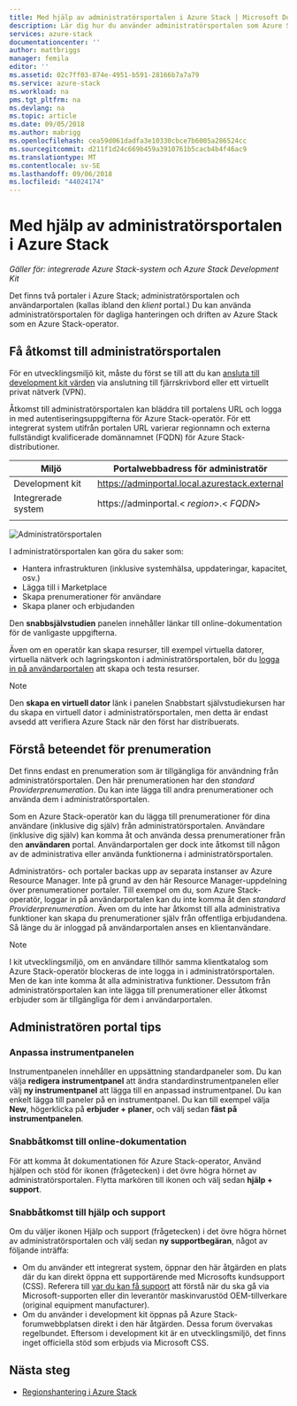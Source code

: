 ```yaml
---
title: Med hjälp av administratörsportalen i Azure Stack | Microsoft Docs
description: Lär dig hur du använder administratörsportalen som Azure Stack-operatör.
services: azure-stack
documentationcenter: ''
author: mattbriggs
manager: femila
editor: ''
ms.assetid: 02c7ff03-874e-4951-b591-28166b7a7a79
ms.service: azure-stack
ms.workload: na
pms.tgt_pltfrm: na
ms.devlang: na
ms.topic: article
ms.date: 09/05/2018
ms.author: mabrigg
ms.openlocfilehash: cea59d061dadfa3e10330cbce7b6005a286524cc
ms.sourcegitcommit: d211f1d24c669b459a3910761b5cacb4b4f46ac9
ms.translationtype: MT
ms.contentlocale: sv-SE
ms.lasthandoff: 09/06/2018
ms.locfileid: "44024174"
---
```

# <a name="using-the-administrator-portal-in-azure-stack"></a>Med hjälp av administratörsportalen i Azure Stack

*Gäller för: integrerade Azure Stack-system och Azure Stack Development Kit*

Det finns två portaler i Azure Stack; administratörsportalen och användarportalen (kallas ibland den *klient* portal.) Du kan använda administratörsportalen för dagliga hanteringen och driften av Azure Stack som en Azure Stack-operator.

## <a name="access-the-administrator-portal"></a>Få åtkomst till administratörsportalen

För en utvecklingsmiljö kit, måste du först se till att du kan [ansluta till development kit värden](azure-stack-connect-azure-stack.md) via anslutning till fjärrskrivbord eller ett virtuellt privat nätverk (VPN).

Åtkomst till administratörsportalen kan bläddra till portalens URL och logga in med autentiseringsuppgifterna för Azure Stack-operatör. För ett integrerat system utifrån portalen URL varierar regionnamn och externa fullständigt kvalificerade domännamnet (FQDN) för Azure Stack-distributioner.

| Miljö | Portalwebbadress för administratör |   
| -- | -- | 
| Development kit| https://adminportal.local.azurestack.external  |
| Integrerade system | https://adminportal.&lt; *region*&gt;.&lt; *FQDN*&gt; | 
| | |

 ![Administratörsportalen](media/azure-stack-manage-portals/admin-portal.png)

I administratörsportalen kan göra du saker som:

* Hantera infrastrukturen (inklusive systemhälsa, uppdateringar, kapacitet, osv.)
* Lägga till i Marketplace
* Skapa prenumerationer för användare
* Skapa planer och erbjudanden

Den **snabbsjälvstudien** panelen innehåller länkar till online-dokumentation för de vanligaste uppgifterna.

Även om en operatör kan skapa resurser, till exempel virtuella datorer, virtuella nätverk och lagringskonton i administratörsportalen, bör du [logga in på användarportalen](user/azure-stack-use-portal.md) att skapa och testa resurser.

>[!NOTE]
>Den **skapa en virtuell dator** länk i panelen Snabbstart självstudiekursen har du skapa en virtuell dator i administratörsportalen, men detta är endast avsedd att verifiera Azure Stack när den först har distribuerats.

## <a name="understand-subscription-behavior"></a>Förstå beteendet för prenumeration

Det finns endast en prenumeration som är tillgängliga för användning från administratörsportalen. Den här prenumerationen har den *standard Providerprenumeration*. Du kan inte lägga till andra prenumerationer och använda dem i administratörsportalen.

Som en Azure Stack-operatör kan du lägga till prenumerationer för dina användare (inklusive dig själv) från administratörsportalen. Användare (inklusive dig själv) kan komma åt och använda dessa prenumerationer från den **användaren** portal. Användarportalen ger dock inte åtkomst till någon av de administrativa eller använda funktionerna i administratörsportalen.

Administratörs- och portaler backas upp av separata instanser av Azure Resource Manager. Inte på grund av den här Resource Manager-uppdelning över prenumerationer portaler. Till exempel om du, som Azure Stack-operatör, loggar in på användarportalen kan du inte komma åt den *standard Providerprenumeration*. Även om du inte har åtkomst till alla administrativa funktioner kan skapa du prenumerationer själv från offentliga erbjudandena. Så länge du är inloggad på användarportalen anses en klientanvändare.

  >[!NOTE]
  >I kit utvecklingsmiljö, om en användare tillhör samma klientkatalog som Azure Stack-operatör blockeras de inte logga in i administratörsportalen. Men de kan inte komma åt alla administrativa funktioner. Dessutom från administratörsportalen kan inte lägga till prenumerationer eller åtkomst erbjuder som är tillgängliga för dem i användarportalen.

## <a name="administrator-portal-tips"></a>Administratören portal tips

### <a name="customize-the-dashboard"></a>Anpassa instrumentpanelen

Instrumentpanelen innehåller en uppsättning standardpaneler som. Du kan välja **redigera instrumentpanel** att ändra standardinstrumentpanelen eller välj **ny instrumentpanel** att lägga till en anpassad instrumentpanel. Du kan enkelt lägga till paneler på en instrumentpanel. Du kan till exempel välja **New**, högerklicka på **erbjuder + planer**, och välj sedan **fäst på instrumentpanelen**.

### <a name="quick-access-to-online-documentation"></a>Snabbåtkomst till online-dokumentation

För att komma åt dokumentationen för Azure Stack-operator, Använd hjälpen och stöd för ikonen (frågetecken) i det övre högra hörnet av administratörsportalen. Flytta markören till ikonen och välj sedan **hjälp + support**.

### <a name="quick-access-to-help-and-support"></a>Snabbåtkomst till hjälp och support

Om du väljer ikonen Hjälp och support (frågetecken) i det övre högra hörnet av administratörsportalen och välj sedan **ny supportbegäran**, något av följande inträffa:

- Om du använder ett integrerat system, öppnar den här åtgärden en plats där du kan direkt öppna ett supportärende med Microsofts kundsupport (CSS). Referera till [var du kan få support](azure-stack-manage-basics.md#where-to-get-support) att förstå när du ska gå via Microsoft-supporten eller din leverantör maskinvarustöd OEM-tillverkare (original equipment manufacturer).
- Om du använder i development kit öppnas på Azure Stack-forumwebbplatsen direkt i den här åtgärden. Dessa forum övervakas regelbundet. Eftersom i development kit är en utvecklingsmiljö, det finns inget officiella stöd som erbjuds via Microsoft CSS.

## <a name="next-steps"></a>Nästa steg

- [Regionshantering i Azure Stack](azure-stack-region-management.md)
